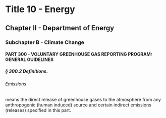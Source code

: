 
# Title 10 - Energy
## Chapter II - Department of Energy
### Subchapter B - Climate Change
#### PART 300 - VOLUNTARY GREENHOUSE GAS REPORTING PROGRAM: GENERAL GUIDELINES
##### § 300.2 Definitions.
###### Emissions

means the direct release of greenhouse gases to the atmosphere from any anthropogenic (human induced) source and certain indirect emissions (releases) specified in this part.
